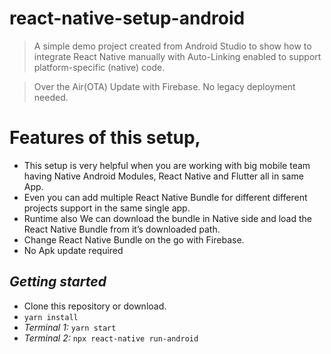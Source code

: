 # react-native-setup-android
> A simple demo project created from Android Studio to show how to integrate React Native manually with Auto-Linking enabled to support platform-specific (native) code.

> Over the Air(OTA) Update with Firebase. No legacy deployment needed.

# Features of this setup,
- This setup is very helpful when you are working with big mobile team having Native Android Modules, React Native and Flutter all in same App.
- Even you can add multiple React Native Bundle for different different projects support in the same single app.
- Runtime also We can download the bundle in Native side and load the React Native Bundle from it’s downloaded path.
- Change React Native Bundle on the go with Firebase.
- No Apk update required


## *Getting started*
  - Clone this repository or download.
  - `yarn install`
  - *Terminal 1:* `yarn start`
  - *Terminal 2:* `npx react-native run-android`

